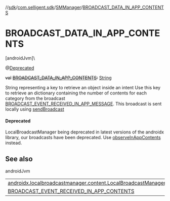 //[sdk](../../../index.md)/[com.selligent.sdk](../index.md)/[SMManager](index.md)/[BROADCAST_DATA_IN_APP_CONTENTS](-b-r-o-a-d-c-a-s-t_-d-a-t-a_-i-n_-a-p-p_-c-o-n-t-e-n-t-s.md)

# BROADCAST_DATA_IN_APP_CONTENTS

[androidJvm]\

@[Deprecated](https://developer.android.com/reference/kotlin/java/lang/Deprecated.html)

~~val~~ [~~BROADCAST_DATA_IN_APP_CONTENTS~~](-b-r-o-a-d-c-a-s-t_-d-a-t-a_-i-n_-a-p-p_-c-o-n-t-e-n-t-s.md)~~:~~ [String](https://developer.android.com/reference/kotlin/java/lang/String.html)

String representing a key to retrieve an object inside an intent Use this key to retrieve an dictionary containing the number of contents for each category from the broadcast [BROADCAST_EVENT_RECEIVED_IN_APP_MESSAGE](-b-r-o-a-d-c-a-s-t_-e-v-e-n-t_-r-e-c-e-i-v-e-d_-i-n_-a-p-p_-m-e-s-s-a-g-e.md). This broadcast is sent locally using [sendBroadcast](https://developer.android.com/reference/kotlin/androidx/localbroadcastmanager/content/LocalBroadcastManager.html#sendbroadcast)

#### Deprecated

LocalBroadcastManager being deprecated in latest versions of the androidx library, our broadcasts have been deprecated. Use [observeInAppContents](../-s-m-observer-manager/observe-in-app-contents.md) instead.

## See also

androidJvm

| | |
|---|---|
| [androidx.localbroadcastmanager.content.LocalBroadcastManager](https://developer.android.com/reference/kotlin/androidx/localbroadcastmanager/content/LocalBroadcastManager.html#sendbroadcast) |  |
| [BROADCAST_EVENT_RECEIVED_IN_APP_CONTENTS](-b-r-o-a-d-c-a-s-t_-e-v-e-n-t_-r-e-c-e-i-v-e-d_-i-n_-a-p-p_-c-o-n-t-e-n-t-s.md) |  |
